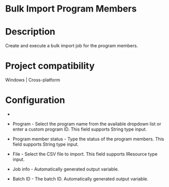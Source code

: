 ﻿# Bulk Import Program Members

# Description

Create and execute a bulk import job for the program members.

# Project compatibility

Windows | Cross-platform

# Configuration

* 
* Program - Select the program name from the available dropdown list or enter a custom program ID. This field supports String type input.
* Program member status - Type the status of the program members. This field supports String type input.
* File - Select the CSV file to import. This field supports IResource type input.









* Job info - Automatically generated output variable.
* Batch ID - The batch ID. Automatically generated output variable.
